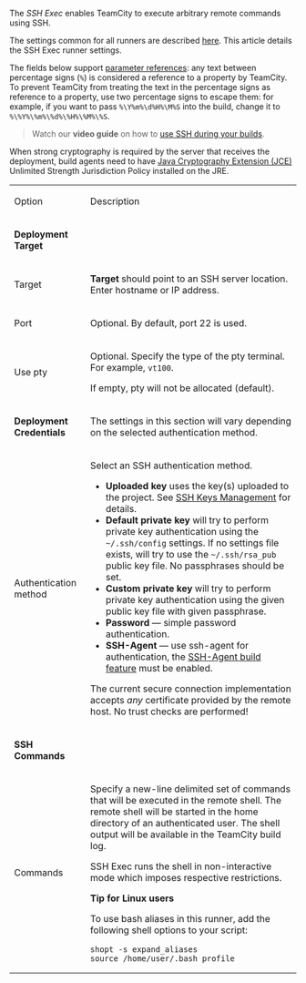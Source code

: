 [//]: # (title: SSH Exec)
[//]: # (auxiliary-id: SSH Exec)

The _SSH Exec_ enables TeamCity to execute arbitrary remote commands using SSH.

The settings common for all runners are described [here](configuring-build-steps.md). This article details the SSH Exec runner settings.

The fields below support [parameter references](predefined-build-parameters.md): any text between percentage signs (`%`) is considered a reference to a property by TeamCity. To prevent TeamCity from treating the text in the percentage signs as reference to a property, use two percentage signs to escape them: for example, if you want to pass `%\Y%m%\d%H%\M%S` into the build, change it to `%\%Y%\%m%\%d%\%H%\%M%\%S`.

>Watch our **video guide** on how to [use SSH during your builds](https://www.youtube.com/watch?v=D6JOyGd4pWI).

<warning>

When strong cryptography is required by the server that receives the deployment, build agents need to have [Java Cryptography Extension (JCE)](https://www.oracle.com/technetwork/java/javase/downloads/jce8-download-2133166.html) Unlimited Strength Jurisdiction Policy installed on the JRE.
</warning>

<table><tr>

<td>

Option

</td>

<td>

Description

</td></tr><tr>

<td>

__Deployment Target__

</td>

<td>

</td>

</tr><tr>

<td>

Target

</td>

<td>

__Target__ should point to an SSH server location. Enter hostname or IP address.

</td></tr><tr>

<td>

Port

</td>

<td>

Optional. By default, port 22 is used.

</td></tr><tr>

<td>

Use pty

</td>

<td>

Optional. Specify the type of the pty terminal. For example, `vt100`.

If empty, pty will not be allocated (default).

</td></tr><tr>

<td>

__Deployment Credentials__

</td>

<td>

The settings in this section will vary depending on the selected authentication method.

</td></tr><tr>

<td>

Authentication method

</td>

<td>

Select an SSH authentication method.

* __Uploaded key__ uses the key(s) uploaded to the project. See [SSH Keys Management](ssh-keys-management.md) for details.
* __Default private key__ will try to perform private key authentication using the `~/.ssh/config` settings. If no settings file exists, will try to use the `~/.ssh/rsa_pub` public key file. No passphrases should be set.
* __Custom private key__ will try to perform private key authentication using the given public key file with given passphrase.
* __Password__ — simple password authentication.
* __SSH-Agent__ — use ssh-agent for authentication, the [SSH-Agent build feature](ssh-agent.md) must be enabled.

<note>

The current secure connection implementation accepts _any_ certificate provided by the remote host. No trust checks are performed!
</note>

</td></tr><tr>

<td>

__SSH Commands__

</td>

<td>

</td>

</tr><tr>

<td>

Commands

</td>

<td>

Specify a new-line delimited set of commands that will be executed in the remote shell. The remote shell will be started in the home directory of an authenticated user. The shell output will be available in the TeamCity build log.

<note>

SSH Exec runs the shell in non-interactive mode which imposes respective restrictions.

</note>

<tip>

__Tip for Linux users__

To use bash aliases in this runner, add the following shell options to your script:

```Shell
shopt -s expand_aliases
source /home/user/.bash_profile

```

</tip>

</td></tr></table>

